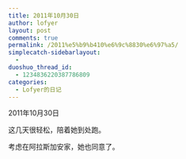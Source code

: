 ```yaml
---
title: 2011年10月30日
author: lofyer
layout: post
comments: true
permalink: /2011%e5%b9%b410%e6%9c%8830%e6%97%a5/
simplecatch-sidebarlayout:
  - 
duoshuo_thread_id:
  - 1234836220387786809
categories:
  - Lofyer的日记
---
```

2011年10月30日

这几天很轻松，陪着她到处跑。

考虑在阿拉斯加安家，她也同意了。